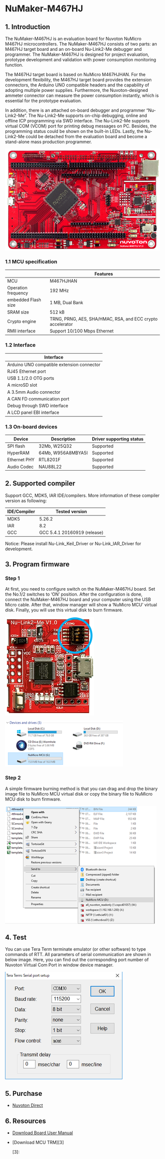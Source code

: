 ﻿# NuMaker-M467HJ

## 1. Introduction

The NuMaker-M467HJ is an evaluation board for Nuvoton NuMicro M467HJ microcontrollers. The NuMaker-M467HJ consists of two parts: an M467HJ target board and an on-board Nu-Link2-Me debugger and programmer. The NuMaker-M467HJ is designed for project evaluation, prototype development and validation with power consumption monitoring function.

The M467HJ target board is based on NuMicro M467HJHAN. For the development flexibility, the M467HJ target board provides the extension connectors, the Arduino UNO compatible headers and the capability of adopting multiple power supplies. Furthermore, the Nuvoton-designed ammeter connector can measure the power consumption instantly, which is essential for the prototype evaluation.

In addition, there is an attached on-board debugger and programmer “Nu-Link2-Me”. The Nu-Link2-Me supports on-chip debugging, online and offline ICP programming via SWD interface. The Nu-Link2-Me supports virtual COM (VCOM) port for printing debug messages on PC. Besides, the programming status could be shown on the built-in LEDs. Lastly, the Nu-Link2-Me could be detached from the evaluation board and become a stand-alone mass production programmer.

![NuMaker-M467HJ](./figures/NuMaker-M467HJ-V1_F.png)

### 1.1 MCU specification

|  | Features |
| -- | -- |
| MCU | M467HJHAN |
| Operation frequency | 192 MHz |
| embedded Flash size | 1 MB, Dual Bank |
| SRAM size | 512 kB |
| Crypto engine |  TRNG, PRNG, AES, SHA/HMAC, RSA, and ECC crypto accelerator |
| RMII interface | Support 10/100 Mbps Ethernet |

### 1.2 Interface

| Interface |
| -- |
| Arduino UNO compatible extension connector |
| RJ45 Ethernet port |
| USB 1.1/2.0 OTG ports |
| A microSD slot |
| A 3.5mm Audio connector |
| A CAN FD communication port |
| Debug through SWD interface |
| A LCD panel EBI interface |

### 1.3 On-board devices

| Device | Description | Driver supporting status |
| -- | -- | -- |
| SPI flash | 32Mb, W25Q32 | Supported |
| HyperRAM | 64Mb, W956A8MBYA5I | Supported |
| Ethernet PHY | RTL8201F | Supported |
| Audio Codec | NAU88L22 | Supported |

## 2. Supported compiler

Support GCC, MDK5, IAR IDE/compilers. More information of these compiler version as following:

| IDE/Compiler  | Tested version            |
| ---------- | ---------------------------- |
| MDK5       | 5.26.2                       |
| IAR        | 8.2                          |
| GCC        | GCC 5.4.1 20160919 (release) |

Notice: Please install Nu-Link_Keil_Driver or Nu-Link_IAR_Driver for development.

## 3. Program firmware

### Step 1

At first, you need to configure switch on the NuMaker-M467HJ board. Set the No.1/2 switches to ‘ON’ position. After the configuration is done, connect the NuMaker-M467HJ board and your computer using the USB Micro cable. After that, window manager will show a ‘NuMicro MCU’ virtual disk. Finally, you will use this virtual disk to burn firmware.

![NuLinkMe2_SwitchSetting](./figures/NuLinkMe_SwitchSetting.png)

![NuMicro MCU](./figures/NuMicro_MCU_Disk.png)

### Step 2

A simple firmware burning method is that you can drag and drop the binary image file to NuMicro MCU virtual disk or copy the binary file to NuMicro MCU disk to burn firmware.

![Sendto](./figures/Sendto.png)

## 4. Test

You can use Tera Term terminate emulator (or other software) to type commands of RTT. All parameters of serial communication are shown in below image. Here, you can find out the corresponding port number of Nuvoton Virtual Com Port in window device manager.

![Serial settings](./figures/SerialSetting.png)

## 5. Purchase

* [Nuvoton Direct][1]

## 6. Resources

* [Download Board User Manual][2]
* [Download MCU TRM][3]

  [1]: https://direct.nuvoton.com/en/numaker-m467hj
  [2]: https://www.nuvoton.com/resource-files/en-us--UM_NuMaker-M467HJ_EN_Rev1.00.pdf
  [3]:
